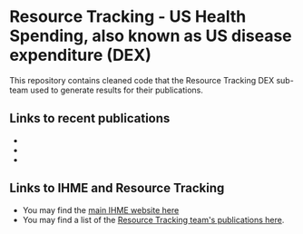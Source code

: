 # Resource Tracking - US Health Spending, also known as US disease expenditure (DEX)
This repository contains cleaned code that the Resource Tracking DEX sub-team used to generate results for their publications.

## Links to recent publications 

*
*
*

## Links to IHME and Resource Tracking
* You may find the [main IHME website here](http://www.healthdata.org/)
* You may find a list of the [Resource Tracking team's publications here](http://www.healthdata.org/health-financing/publications). 
